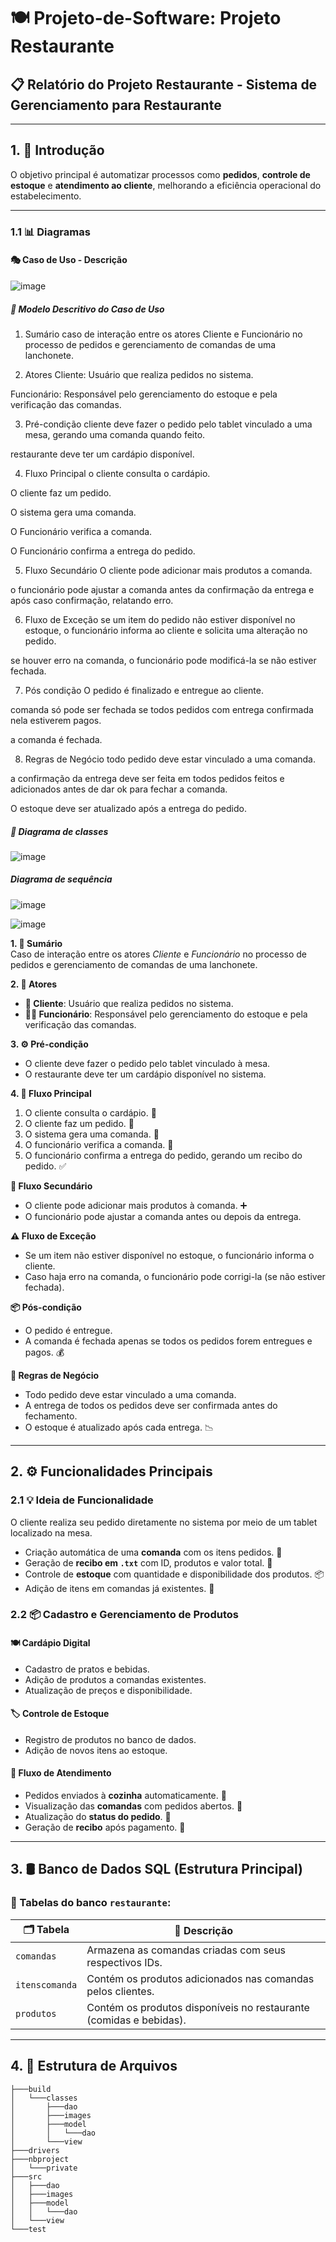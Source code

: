 # 🍽️ Projeto-de-Software: Projeto Restaurante

## 📋 Relatório do Projeto Restaurante - Sistema de Gerenciamento para Restaurante

---

## 1. 🧠 Introdução

O objetivo principal é automatizar processos como **pedidos**, **controle de estoque** e **atendimento ao cliente**, melhorando a eficiência operacional do estabelecimento.

---

### 1.1 📊 Diagramas

#### 🎭 Caso de Uso - Descrição
![image](https://github.com/user-attachments/assets/bbfc0915-0879-4045-aedf-87d63f9f1ecc)

##### 📝 Modelo Descritivo do Caso de Uso
1. Sumário
caso de interação entre os atores Cliente e Funcionário no processo de pedidos e gerenciamento de comandas de uma lanchonete.

2. Atores
Cliente: Usuário que realiza pedidos no sistema.

Funcionário: Responsável pelo gerenciamento do estoque e pela verificação das comandas.

3. Pré-condição
cliente deve fazer o pedido pelo tablet vinculado a uma mesa, gerando uma comanda quando feito.

restaurante deve ter um cardápio disponível.

4. Fluxo Principal
 o cliente consulta o cardápio.

O cliente faz um pedido.

O sistema gera uma comanda.

O Funcionário verifica a comanda.

O Funcionário confirma a entrega do pedido.

5. Fluxo Secundário
O cliente pode adicionar mais produtos a comanda.

o funcionário pode ajustar a comanda antes da confirmação da entrega e após caso confirmação, relatando erro.

6. Fluxo de Exceção
se um item do pedido não estiver disponível no estoque, o funcionário informa ao cliente e solicita uma alteração no pedido.

se houver erro na comanda, o funcionário pode modificá-la se não estiver fechada.

7. Pós condição
O pedido é finalizado e entregue ao cliente.

comanda só pode ser fechada se todos pedidos com entrega confirmada nela estiverem pagos.

a comanda é fechada.

8. Regras de Negócio
todo pedido deve estar vinculado a uma comanda.

a confirmação da entrega deve ser feita em todos pedidos feitos e adicionados antes de dar ok para fechar a comanda.

O estoque deve ser atualizado após a entrega do pedido.

##### 📝 Diagrama de classes
![image](https://github.com/user-attachments/assets/e5e39f95-150e-495e-8f12-9be51cb20901)


#####  Diagrama de sequência
![image](https://github.com/user-attachments/assets/4c218fea-d8af-4787-9623-1730843c2d31)

![image](https://github.com/user-attachments/assets/d2a14ce9-4b74-410a-9acc-c073f3c305ba)


**1. 📌 Sumário**  
Caso de interação entre os atores *Cliente* e *Funcionário* no processo de pedidos e gerenciamento de comandas de uma lanchonete.

**2. 👥 Atores**  
- **👤 Cliente**: Usuário que realiza pedidos no sistema.  
- **👨‍🍳 Funcionário**: Responsável pelo gerenciamento do estoque e pela verificação das comandas.

**3. ⚙️ Pré-condição**  
- O cliente deve fazer o pedido pelo tablet vinculado à mesa.  
- O restaurante deve ter um cardápio disponível no sistema.

**4. 🔁 Fluxo Principal**  
1. O cliente consulta o cardápio. 📱  
2. O cliente faz um pedido. 🍔  
3. O sistema gera uma comanda. 🧾  
4. O funcionário verifica a comanda. 👀  
5. O funcionário confirma a entrega do pedido, gerando um recibo do pedido. ✅

**🔄 Fluxo Secundário**  
- O cliente pode adicionar mais produtos à comanda. ➕  
- O funcionário pode ajustar a comanda antes ou depois da entrega.

**⚠️ Fluxo de Exceção**  
- Se um item não estiver disponível no estoque, o funcionário informa o cliente.  
- Caso haja erro na comanda, o funcionário pode corrigi-la (se não estiver fechada).

**📦 Pós-condição**  
- O pedido é entregue.  
- A comanda é fechada apenas se todos os pedidos forem entregues e pagos. 💰

**📐 Regras de Negócio**  
- Todo pedido deve estar vinculado a uma comanda.  
- A entrega de todos os pedidos deve ser confirmada antes do fechamento.  
- O estoque é atualizado após cada entrega. 📉

---

## 2. ⚙️ Funcionalidades Principais

### 2.1 💡 Ideia de Funcionalidade

O cliente realiza seu pedido diretamente no sistema por meio de um tablet localizado na mesa.  
- Criação automática de uma **comanda** com os itens pedidos. 🧾  
- Geração de **recibo em `.txt`** com ID, produtos e valor total. 🧾  
- Controle de **estoque** com quantidade e disponibilidade dos produtos. 📦  
- Adição de itens em comandas já existentes. 🔄

### 2.2 📦 Cadastro e Gerenciamento de Produtos

#### 🍽️ Cardápio Digital
- Cadastro de pratos e bebidas.  
- Adição de produtos a comandas existentes.  
- Atualização de preços e disponibilidade.

#### 🏷️ Controle de Estoque
- Registro de produtos no banco de dados.  
- Adição de novos itens ao estoque.

#### 🚀 Fluxo de Atendimento
- Pedidos enviados à **cozinha** automaticamente. 🍳  
- Visualização das **comandas** com pedidos abertos. 🧾  
- Atualização do **status do pedido**. 🔄  
- Geração de **recibo** após pagamento. 💸

---

## 3. 🛢️ Banco de Dados SQL (Estrutura Principal)

### 🧱 Tabelas do banco `restaurante`:

| 🗂️ Tabela        | 📄 Descrição                                                                 |
|------------------|------------------------------------------------------------------------------|
| `comandas`       | Armazena as comandas criadas com seus respectivos IDs.                      |
| `itenscomanda`   | Contém os produtos adicionados nas comandas pelos clientes.                 |
| `produtos`       | Contém os produtos disponíveis no restaurante (comidas e bebidas).           |

---

## 4. 📁 Estrutura de Arquivos
```
├───build  
│   └───classes  
│       ├───dao  
│       ├───images  
│       ├───model  
│       │   └───dao  
│       └───view  
├───drivers  
├───nbproject  
│   └───private  
├───src  
│   ├───dao  
│   ├───images  
│   ├───model  
│   │   └───dao  
│   └───view
└───test
```
